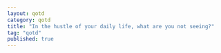 ```yaml
---
layout: qotd  
category: qotd  
title: "In the hustle of your daily life, what are you not seeing?"  
tag: "qotd"
published: true
---
```

